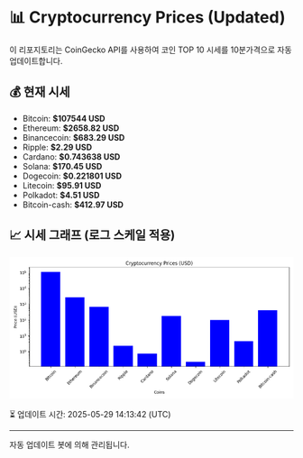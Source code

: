 
# 📊 Cryptocurrency Prices (Updated)

이 리포지토리는 CoinGecko API를 사용하여 코인 TOP 10 시세를 10분가격으로 자동 업데이트합니다.

## 💰 현재 시세
- Bitcoin: **$107544 USD**
- Ethereum: **$2658.82 USD**
- Binancecoin: **$683.29 USD**
- Ripple: **$2.29 USD**
- Cardano: **$0.743638 USD**
- Solana: **$170.45 USD**
- Dogecoin: **$0.221801 USD**
- Litecoin: **$95.91 USD**
- Polkadot: **$4.51 USD**
- Bitcoin-cash: **$412.97 USD**

## 📈 시세 그래프 (로그 스케일 적용)
![Crypto Prices](crypto_prices.png)

⏳ 업데이트 시간: 2025-05-29 14:13:42 (UTC)

---
자동 업데이트 봇에 의해 관리됩니다.
